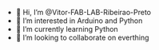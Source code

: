 - 👋 Hi, I’m @Vitor-FAB-LAB-Ribeirao-Preto
- 👀 I’m interested in Arduino and Python
- 🌱 I’m currently learning Python
- 💞️ I’m looking to collaborate on everthing

<!---
Vitor-FAB-LAB-Ribeirao-Preto/Vitor-FAB-LAB-Ribeirao-Preto is a ✨ special ✨ repository because its `README.md` (this file) appears on your GitHub profile.
You can click the Preview link to take a look at your changes.
--->
